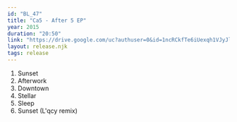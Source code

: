```yaml
---
id: "BL_47"
title: "Ca5 - After 5 EP"
year: 2015
duration: "20:50"
link: "https://drive.google.com/uc?authuser=0&id=1ncRCkfTe6iUexqh1VJyJlKzSAi1Keiz8&export=download"
layout: release.njk
tags: release
---
```


01. Sunset
02. Afterwork
03. Downtown
04. Stellar
05. Sleep
06. Sunset (L'qcy remix)

